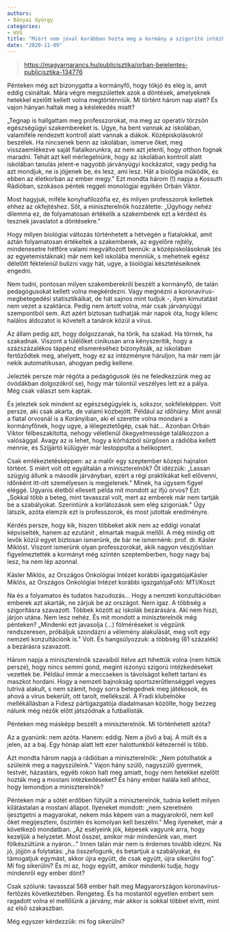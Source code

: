 ```yaml
---
authors:
- Bányai György
categories:
- HVG
title: "Miért nem jóval korábban hozta meg a kormány a szigorító intézkedéseket?"
date: "2020-11-09"
---
```


>https://magyarnarancs.hu/publicisztika/orban-bejelentes-publicisztika-134776

Pénteken még azt bizonygatta a kormányfő, hogy tökjó és elég is, amit eddig csináltak. Mára végre megszülettek azok a döntések, amelyeknek hetekkel ezelőtt kellett volna megtörténniük. Mi történt három nap alatt? És vajon hányan haltak meg a késlekedés miatt?


„Tegnap is hallgattam meg professzorokat, ma meg az operatív törzsön egészségügyi szakembereket is. Ugye, ha bent vannak az iskolában, valamiféle rendezett kontroll alatt vannak a diákok. Középiskolásokról beszélek. Ha nincsenek benn az iskolában, ismerve őket, meg visszaemlékezve saját fiatalkorunkra, az nem azt jelenti, hogy otthon fognak maradni. Tehát azt kell mérlegelnünk, hogy az iskolában kontroll alatt iskolában tanulás jelent-e nagyobb járványügyi kockázatot, vagy pedig ha azt mondjuk, ne is jöjjenek be, és lesz, ami lesz. Hát a biológia működik, és ebben az életkorban az ember megy." Ezt mondta három (!) napja a Kossuth Rádióban, szokásos péntek reggeli monológjai egyikén Orbán Viktor.

Most hagyjuk, miféle konyhafilozófia ez, és milyen professzorok kellettek ehhez az okfejtéshez. Sőt, a miniszterelnök hozzátette: „Úgyhogy nehéz dilemma ez, de folyamatosan értékelik a szakemberek ezt a kérdést és tesznek javaslatot a döntésekre."

Hogy milyen biológiai változás történhetett a hétvégén a fiatalokkal, amit aztán folyamatosan értékeltek a szakemberek, az egyelőre rejtély, mindenesetre hétfőre valami megváltozott bennük: a középiskolásoknak (és az egyetemistáknak) már nem kell iskolába menniük, s mehetnek egész délelőtt féktelenül bulizni vagy hát, ugye, a biológiai késztetéseiknek engedni.

Nem tudni, pontosan milyen szakemberekről beszélt a kormányfő, de talán pedagógusokat kellett volna megkérdezni. Vagy megnézni a koronavírus-megbetegedési statisztikáikat, de hát sajnos  mint tudjuk -, ilyen kimutatást nem vezet a szaktárca. Pedig nem ártott volna, már csak járványügyi szempontból sem. Azt azért biztosan tudhatják már napok óta, hogy kilenc halálos áldozatot is követelt a tanárok közül a vírus.

Az állam pedig azt, hogy dolgozzanak, ha törik, ha szakad. Ha törnek, ha szakadnak. Viszont a túlélőket cinikusan arra kényszerítik, hogy a százszázalékos táppénz elismeréséhez bizonyítsák, az iskolában fertőződtek meg, ahelyett, hogy ez az intézményre háruljon, ha már nem jár nekik automatikusan, ahogyan pedig kellene.

Jelezték persze már régóta a pedagógusok (és ne feledkezzünk meg az óvódákban dolgozókról se), hogy már túlontúl veszélyes lett ez a pálya. Még csak választ sem kaptak.

És jeleztek sok mindent az egészségügyiek is, sokszor, sokféleképpen. Volt persze, aki csak akarta, de valami közbejött. Például az időhiány. Mint annál a fiatal orvosnál is a Korányiban, aki el szerette volna mondani a kormányfőnek, hogy ugye, a lélegeztetőgép, csak hát... Azonban Orbán Viktor félbeszakította, nehogy véletlenül őkegyelmessége találkozzon a valósággal. Avagy az is lehet, hogy a kórházból sürgősen a rádióba kellett mennie, és Szijjártó külügyér már lestoppolta a helikoptert.

Csak emlékeztetésképpen: az a malőr egy szeptember közepi hajnalon történt. S miért volt ott egyáltalán a miniszterelnök? Őt idézzük: „Lassan szügyig állunk a második járványban, ezért a régi praktikákat kell elővenni, időnként itt-ott személyesen is megjelenek." Minek, ha úgysem figyel eléggé. Ugyanis  életből ellesett példa  mit mondott az ifjú orvos? Ezt: „Sokkal több a beteg, mint tavasszal volt, mert az emberek már nem tartják be a szabályokat. Szerintünk a korlátozások sem elég szigorúak." Úgy látszik, azóta elemzik ezt is professzorok, és most jutottak eredményre.

Kérdés persze, hogy kik, hiszen többeket  akik nem az eddigi vonalat képviselték, hanem az ezutánit , elmartak maguk mellől. A még mindig ott levők közül egyet biztosan ismerünk, de bár ne ismernénk: prof. dr. Kásler Miklóst. Viszont ismerünk olyan professzorokat, akik nagyon vészjóslóan figyelmeztették a kormányt még szintén szeptemberben, hogy nagy baj lesz, ha nem lép azonnal.

Kásler Miklós, az Országos Onkológiai Intézet korábbi igazgatójaKásler Miklós, az Országos Onkológiai Intézet korábbi igazgatójaFotó: MTI/Koszt
 

Na és a folyamatos és tudatos hazudozás... Hogy a nemzeti konzultációban emberek azt akarták, ne zárjuk be az országot. Nem igaz. A többség a szigorításra szavazott. Többek között az iskolák bezárására. Aki nem hiszi, járjon utána. Nem lesz nehéz. És mit mondott a miniszterelnök még pénteken? „Mindenki ezt javasolja (...) fölméréseket is végzünk rendszeresen, próbáljuk szondázni a vélemény alakulását, meg volt egy nemzeti konzultációnk is." Volt. És hangsúlyozzuk: a többség (61 százalék) a bezárásra szavazott.

Három napja a miniszterelnök szavaiból ítélve azt hihettük volna (nem hittük persze), hogy nincs semmi gond, megint iszonyú szigorú intézkedéseket vezettek be. Például immár a meccseken is távolságot kellett tartani és maszkot hordani. Hogy a nemzeti bajnokság sportszerűtlenséggel vegyes lutrivá alakult, s nem számít, hogy sorra betegednek meg játékosok, és ahová a vírus bekerült, ott tarolt, mellékszál. A Fradi klubelnöke  mellékállásban a Fidesz pártigazgatója  diadalmasan közölte, hogy bezzeg nálunk még nézők előtt játszódnak a futballisták.

Pénteken még másképp beszélt a miniszterelnök. Mi történhetett azóta?

Az a gyanúnk: nem azóta. Hanem: eddig. Nem a jövő a baj. A múlt és a jelen, az a baj. Egy hónap alatt lett ezer halottunkból kétezernél is több.

Azt mondta három napja a rádióban a miniszterelnök: „Nem pótolhatók a szüleink meg a nagyszüleink." Vajon hány szülő, nagyszülő  gyermek, testvér, házastárs, egyéb rokon  halt meg amiatt, hogy nem hetekkel ezelőtt hozták meg a mostani intézkedéseket? És hány ember halála kell ahhoz, hogy lemondjon a miniszterelnök?

Pénteken már a sötét erdőben fütyült a miniszterelnök, tudnia kellett milyen kilátástalan a mostani állapot. Ilyeneket mondott: „nem szeretném ijesztgetni a magyarokat, nekem más képem van a magyarokról, nem kell őket megijeszteni, őszintén és komolyan kell beszélni." Meg ilyeneket, már a következő mondatban. „Az esélyeink jók, képesek vagyunk arra, hogy kezeljük a helyzetet. Most ősszel, amikor már mindenünk van, mert fölkészültünk a nyáron..." Innen talán már nem is érdemes tovább idézni. Na jó, jöjjön a folytatás: „ha összefogunk, és betartjuk a szabályokat, és támogatjuk egymást, akkor újra együtt, de csak együtt, újra sikerülni fog". Mi fog sikerülni? És mi az, hogy együtt, amikor mindenki tudja, hogy mindenről egy ember dönt?

Csak szólunk: tavasszal 568 ember halt meg Magyarországon koronavírus-fertőzés következtében. Rengeteg. És ha mostantól egyetlen embert sem ragadott volna el mellőlünk a járvány, már akkor is sokkal többet elvitt, mint az első szakaszban.

Még egyszer kérdezzük: mi fog sikerülni?
